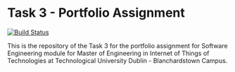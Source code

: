 # Task 3 - Portfolio Assignment

[![Build Status](https://travis-ci.org/joemccann/dillinger.svg?branch=master)](https://travis-ci.org/joemccann/dillinger)

This is the repository of the Task 3 for the portfolio assignment for Software Engineering module for Master of Engineering in Internet of Things of Technologies at Technological University Dublin - Blanchardstown Campus.
